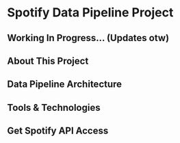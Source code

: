 # Spotify Data Pipeline Project

## Working In Progress... (Updates otw)

## About This Project

## Data Pipeline Architecture

## Tools & Technologies

## Get Spotify API Access
